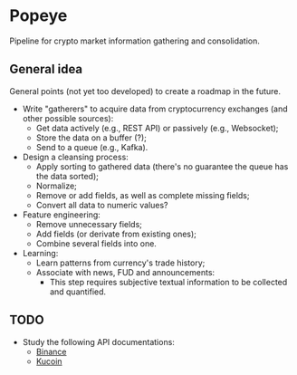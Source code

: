 # Popeye

Pipeline for crypto market information gathering and consolidation.

## General idea

General points (not yet too developed) to create a roadmap in the future.

- Write "gatherers" to acquire data from cryptocurrency exchanges (and other possible sources):
    - Get data actively (e.g., REST API) or passively (e.g., Websocket);
    - Store the data on a buffer (?);
    - Send to a queue (e.g., Kafka).
- Design a cleansing process:
    - Apply sorting to gathered data (there's no guarantee the queue has the data sorted);
    - Normalize;
    - Remove or add fields, as well as complete missing fields;
    - Convert all data to numeric values?
- Feature engineering:
    - Remove unnecessary fields;
    - Add fields (or derivate from existing ones);
    - Combine several fields into one.
- Learning:
    - Learn patterns from currency's trade history;
    - Associate with news, FUD and announcements:
        - This step requires subjective textual information to be collected and quantified.

## TODO

- Study the following API documentations:
    - [Binance](https://github.com/binance-exchange/binance-official-api-docs)
    - [Kucoin](https://kucoinapidocs.docs.apiary.io/#)
